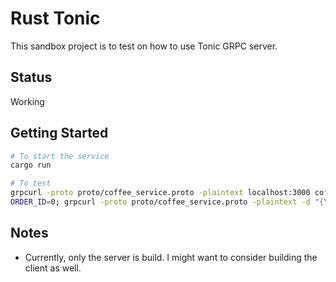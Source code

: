 # Rust Tonic

This sandbox project is to test on how to use Tonic GRPC server.

## Status

Working

## Getting Started

```bash
# To start the service
cargo run

# To test
grpcurl -proto proto/coffee_service.proto -plaintext localhost:3000 coffee.Coffeeshop/BuyCoffee
ORDER_ID=0; grpcurl -proto proto/coffee_service.proto -plaintext -d "{\"order_id\": \"${ORDER_ID}\"}" localhost:3000 coffee.Coffeeshop/CheckCoffee
```

## Notes

- Currently, only the server is build. I might want to consider building the
  client as well.
